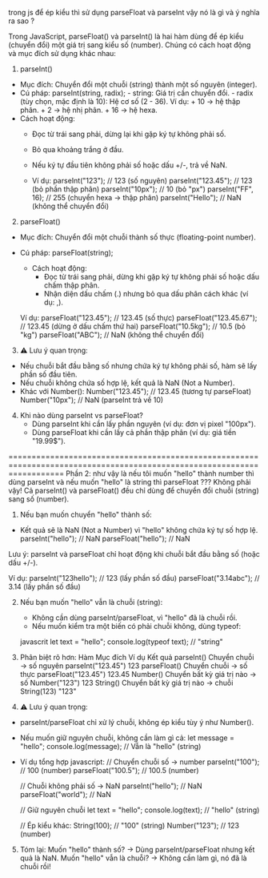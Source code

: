 trong js để ép kiểu thì sử dụng parseFloat và parseInt vậy nó là gì và ý nghĩa ra sao ?

Trong JavaScript, parseFloat() và parseInt() là hai hàm dùng để ép kiểu (chuyển đổi) một giá trị sang kiểu số (number). 
Chúng có cách hoạt động và mục đích sử dụng khác nhau:

1. parseInt()
- Mục đích: Chuyển đổi một chuỗi (string) thành một số nguyên (integer).
- Cú pháp: parseInt(string, radix);
        - string: Giá trị cần chuyển đổi.
        - radix (tùy chọn, mặc định là 10): Hệ cơ số (2 - 36). Ví dụ:
            + 10 → hệ thập phân.
            + 2 → hệ nhị phân.
            + 16 → hệ hexa.
- Cách hoạt động:
    - Đọc từ trái sang phải, dừng lại khi gặp ký tự không phải số.
    - Bỏ qua khoảng trắng ở đầu.
    - Nếu ký tự đầu tiên không phải số hoặc dấu +/-, trả về NaN.

    - Ví dụ:
        parseInt("123");      // 123 (số nguyên)
        parseInt("123.45");   // 123 (bỏ phần thập phân)
        parseInt("10px");     // 10 (bỏ "px")
        parseInt("FF", 16);   // 255 (chuyển hexa → thập phân)
        parseInt("Hello");    // NaN (không thể chuyển đổi)

2. parseFloat()
- Mục đích: Chuyển đổi một chuỗi thành số thực (floating-point number).
- Cú pháp: parseFloat(string);
    - Cách hoạt động:
        + Đọc từ trái sang phải, dừng khi gặp ký tự không phải số hoặc dấu chấm thập phân.
        + Nhận diện dấu chấm (.) nhưng bỏ qua dấu phân cách khác (ví dụ: ,).

    Ví dụ:
        parseFloat("123.45");    // 123.45 (số thực)
        parseFloat("123.45.67"); // 123.45 (dừng ở dấu chấm thứ hai)
        parseFloat("10.5kg");    // 10.5 (bỏ "kg")
        parseFloat("ABC");       // NaN (không thể chuyển đổi)

3. ⚠️ Lưu ý quan trọng:
- Nếu chuỗi bắt đầu bằng số nhưng chứa ký tự không phải số, hàm sẽ lấy phần số đầu tiên.
- Nếu chuỗi không chứa số hợp lệ, kết quả là NaN (Not a Number).
- Khác với Number():
    Number("123.45");    // 123.45 (tương tự parseFloat)
    Number("10px");      // NaN (parseInt trả về 10)

4. Khi nào dùng parseInt vs parseFloat?
    + Dùng parseInt khi cần lấy phần nguyên (ví dụ: đơn vị pixel "100px").
    + Dùng parseFloat khi cần lấy cả phần thập phân (ví dụ: giá tiền "19.99$").

========================================================================================================================
Phần 2: như vậy là nếu tôi muốn "hello" thành number thì dùng parseInt và nếu muốn "hello" là string thì parseFloat ???
        Không phải vậy! Cả parseInt() và parseFloat() đều chỉ dùng để chuyển đổi chuỗi (string) sang số (number).

1. Nếu bạn muốn chuyển "hello" thành số:
- Kết quả sẽ là NaN (Not a Number) vì "hello" không chứa ký tự số hợp lệ.
    parseInt("hello");    // NaN
    parseFloat("hello");  // NaN

Lưu ý:
    parseInt và parseFloat chỉ hoạt động khi chuỗi bắt đầu bằng số (hoặc dấu +/-).

Ví dụ:
    parseInt("123hello"); // 123 (lấy phần số đầu)
    parseFloat("3.14abc"); // 3.14 (lấy phần số đầu)

2. Nếu bạn muốn "hello" vẫn là chuỗi (string):
    - Không cần dùng parseInt/parseFloat, vì "hello" đã là chuỗi rồi.
    - Nếu muốn kiểm tra một biến có phải chuỗi không, dùng typeof:

    javascrit
    let text = "hello";
    console.log(typeof text); // "string"

3. Phân biệt rõ hơn:
    Hàm	Mục đích	Ví dụ	                            Kết quả
    parseInt()	    Chuyển chuỗi → số nguyên	        parseInt("123.45")	123
    parseFloat()	Chuyển chuỗi → số thực	            parseFloat("123.45")	123.45
    Number()	    Chuyển bất kỳ giá trị nào → số	    Number("123")	123
    String()	    Chuyển bất kỳ giá trị nào → chuỗi	String(123)	"123"


4. ⚠️ Lưu ý quan trọng:
- parseInt/parseFloat chỉ xử lý chuỗi, không ép kiểu tùy ý như Number().
- Nếu muốn giữ nguyên chuỗi, không cần làm gì cả:
    let message = "hello";
    console.log(message); // Vẫn là "hello" (string)

- Ví dụ tổng hợp javascript:
    // Chuyển chuỗi số → number
    parseInt("100");      // 100 (number)
    parseFloat("100.5");  // 100.5 (number)

    // Chuỗi không phải số → NaN
    parseInt("hello");    // NaN
    parseFloat("world");  // NaN

    // Giữ nguyên chuỗi
    let text = "hello";
    console.log(text);    // "hello" (string)

    // Ép kiểu khác:
    String(100);          // "100" (string)
    Number("123");        // 123 (number)

5. Tóm lại:
    Muốn "hello" thành số? → Dùng parseInt/parseFloat nhưng kết quả là NaN.
    Muốn "hello" vẫn là chuỗi? → Không cần làm gì, nó đã là chuỗi rồi!